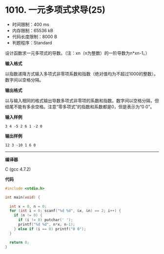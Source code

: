 # 1010. 一元多项式求导(25)

- 时间限制：400 ms
- 内存限制：65536 kB
- 代码长度限制：8000 B
- 判题程序：Standard

设计函数求一元多项式的导数。（注：xn（n为整数）的一阶导数为n*xn-1。）

**输入格式**

以指数递降方式输入多项式非零项系数和指数（绝对值均为不超过1000的整数）。数字间以空格分隔。

**输出格式**

以与输入相同的格式输出导数多项式非零项的系数和指数。数字间以空格分隔，但结尾不能有多余空格。注意“零多项式”的指数和系数都是0，但是表示为“0 0”。

**输入样例**

```
3 4 -5 2 6 1 -2 0
```

**输出样例**

```
12 3 -10 1 6 0
```

----------

**编译器**

C (gcc 4.7.2)

**代码**

```c
#include <stdio.h>

int main(void) {
  
  int x = 0, n = 0;
  for (int i = 0; scanf("%d %d", &x, &n) == 2; i++) {
    if (n != 0) {
      if (i != 0) putchar(' ');
      printf("%d %d", n*x, n-1);
    } else if (i == 0) printf("0 0");
  }

  return 0;
}
```
